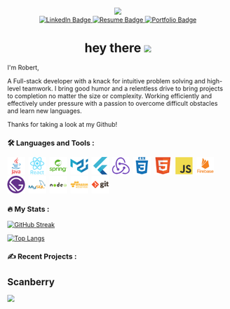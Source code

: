 <img align="center" src="https://komarev.com/ghpvc/?username=rneyrinck&style=flat-square&color=blue" alt=""/>

<div align="center">
  <img src='https://media.giphy.com/media/HwBlFQZFcAoUcPHZdX/giphy.gif' width="100"/>
  </div>
<div id="badges" align="center">
  <a href="https://www.linkedin.com/in/robert-neyrinck/">
    <img src="https://img.shields.io/badge/LinkedIn-blue?style=for-the-badge&logo=linkedin&logoColor=white" alt="LinkedIn Badge"/>
  </a>
  <a href="https://docs.google.com/document/d/e/2PACX-1vRBuLyNWGQICCWL3bFy38xvM_w3LCVIqhXQN8AUHtApB7rAgW8fSAIa6wz-kY3lvZrO67DPuAZnharF/pub">
    <img src="https://img.shields.io/badge/Resume-red?style=for-the-badge" alt="Resume Badge"/>
  </a>
  <a href="https://rneyrinck.github.io/Portfolio-2022/">
    <img src="https://img.shields.io/badge/Portfolio-blue?style=for-the-badge&logo=ICloud&logoColor=white" alt="Portfolio Badge"/>
  </a>
</div>

<h1 align="center" >
  hey there
  <img src="https://media.giphy.com/media/hvRJCLFzcasrR4ia7z/giphy.gif" width="30px"/>
</h1>
<p>
  I'm Robert,
  
  A Full-stack developer with a knack for intuitive problem solving and high-level teamwork. I bring good humor and a relentless drive to bring projects to completion no matter the size or complexity. Working efficiently and effectively under pressure with a passion to overcome difficult obstacles and learn new languages.
  
  Thanks for taking a look at my Github!
  </P>

### :hammer_and_wrench: Languages and Tools :
<div>
  <img src="https://github.com/devicons/devicon/blob/master/icons/java/java-original-wordmark.svg" title="Java" alt="Java" width="40" height="40"/>&nbsp;
  <img src="https://github.com/devicons/devicon/blob/master/icons/react/react-original-wordmark.svg" title="React" alt="React" width="40" height="40"/>&nbsp;
  <img src="https://github.com/devicons/devicon/blob/master/icons/spring/spring-original-wordmark.svg" title="Spring" alt="Spring" width="40" height="40"/>&nbsp;
  <img src="https://github.com/devicons/devicon/blob/master/icons/materialui/materialui-original.svg" title="Material UI" alt="Material UI" width="40" height="40"/>&nbsp;
  <img src="https://github.com/devicons/devicon/blob/master/icons/flutter/flutter-original.svg" title="Flutter" alt="Flutter" width="40" height="40"/>&nbsp;
  <img src="https://github.com/devicons/devicon/blob/master/icons/redux/redux-original.svg" title="Redux" alt="Redux " width="40" height="40"/>&nbsp;
  <img src="https://github.com/devicons/devicon/blob/master/icons/css3/css3-plain-wordmark.svg"  title="CSS3" alt="CSS" width="40" height="40"/>&nbsp;
  <img src="https://github.com/devicons/devicon/blob/master/icons/html5/html5-original.svg" title="HTML5" alt="HTML" width="40" height="40"/>&nbsp;
  <img src="https://github.com/devicons/devicon/blob/master/icons/javascript/javascript-original.svg" title="JavaScript" alt="JavaScript" width="40" height="40"/>&nbsp;
  <img src="https://github.com/devicons/devicon/blob/master/icons/firebase/firebase-plain-wordmark.svg" title="Firebase" alt="Firebase" width="40" height="40"/>&nbsp;
  <img src="https://github.com/devicons/devicon/blob/master/icons/gatsby/gatsby-original.svg" title="Gatsby"  alt="Gatsby" width="40" height="40"/>&nbsp;
  <img src="https://github.com/devicons/devicon/blob/master/icons/mysql/mysql-original-wordmark.svg" title="MySQL"  alt="MySQL" width="40" height="40"/>&nbsp;
  <img src="https://github.com/devicons/devicon/blob/master/icons/nodejs/nodejs-original-wordmark.svg" title="NodeJS" alt="NodeJS" width="40" height="40"/>&nbsp;
  <img src="https://github.com/devicons/devicon/blob/master/icons/amazonwebservices/amazonwebservices-plain-wordmark.svg" title="AWS" alt="AWS" width="40" height="40"/>&nbsp;
  <img src="https://github.com/devicons/devicon/blob/master/icons/git/git-original-wordmark.svg" title="Git" **alt="Git" width="40" height="40"/>
</div>

### :fire: My Stats :
[![GitHub Streak](http://github-readme-streak-stats.herokuapp.com?user=rneyrinck&theme=dark&background=000000)](https://git.io/streak-stats)

[![Top Langs](https://github-readme-stats.vercel.app/api/top-langs/?username=rneyrinck&layout=compact&theme=vision-friendly-dark)](https://github.com/anuraghazra/github-readme-stats)

### :writing_hand: Recent Projects :
<div>
  <h2>Scanberry</h2>
  <a href="https://rneyrinck.github.io/Portfolio-2022/#scanberry" target="_blank">
  
  
  <img src="https://rneyrinck.github.io/Portfolio-2022/static/media/Tutorial1.6fd1506a8680f137073d.jpg" height="200" />
  </a>
</div>
<!--
**rneyrinck/rneyrinck** is a ✨ _special_ ✨ repository because its `README.md` (this file) appears on your GitHub profile.

Here are some ideas to get you started:

- 🔭 I’m currently working on ...
- 🌱 I’m currently learning ...
- 👯 I’m looking to collaborate on ...
- 🤔 I’m looking for help with ...
- 💬 Ask me about ...
- 📫 How to reach me: ...
- 😄 Pronouns: ...
- ⚡ Fun fact: ...
-->
